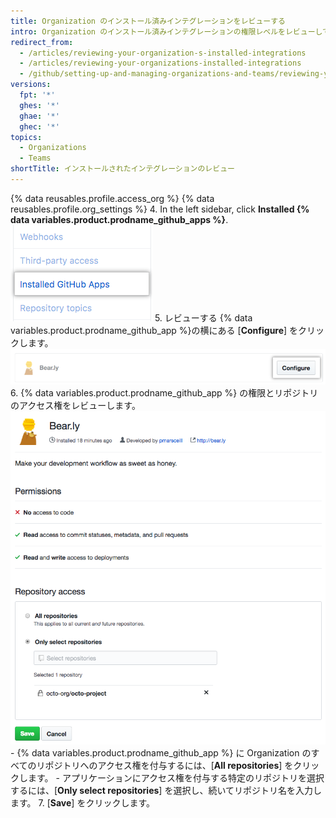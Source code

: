 ```yaml
---
title: Organization のインストール済みインテグレーションをレビューする
intro: Organization のインストール済みインテグレーションの権限レベルをレビューして、各インテグレーションの Organization リポジトリへのアクセス権を設定できます。
redirect_from:
  - /articles/reviewing-your-organization-s-installed-integrations
  - /articles/reviewing-your-organizations-installed-integrations
  - /github/setting-up-and-managing-organizations-and-teams/reviewing-your-organizations-installed-integrations
versions:
  fpt: '*'
  ghes: '*'
  ghae: '*'
  ghec: '*'
topics:
  - Organizations
  - Teams
shortTitle: インストールされたインテグレーションのレビュー
---
```


{% data reusables.profile.access_org %}
{% data reusables.profile.org_settings %}
4. In the left sidebar, click **Installed {% data variables.product.prodname_github_apps %}**. ![Installed {% data variables.product.prodname_github_apps %} tab in the organization settings sidebar](/assets/images/help/organizations/org-settings-installed-github-apps.png)
5. レビューする {% data variables.product.prodname_github_app %}の横にある [**Configure**] をクリックします。 ![[Configure] ボタン](/assets/images/help/organizations/configure-installed-integration-button.png)
6. {% data variables.product.prodname_github_app %} の権限とリポジトリのアクセス権をレビューします。 ![{% data variables.product.prodname_github_app %} にすべてのリポジトリまたは特定のリポジトリへのアクセス権を付与するためのオプション](/assets/images/help/organizations/toggle-integration-repo-access.png)
    - {% data variables.product.prodname_github_app %} に Organization のすべてのリポジトリへのアクセス権を付与するには、[**All repositories**] をクリックします。
    - アプリケーションにアクセス権を付与する特定のリポジトリを選択するには、[**Only select repositories**] を選択し、続いてリポジトリ名を入力します。
7. [**Save**] をクリックします。
